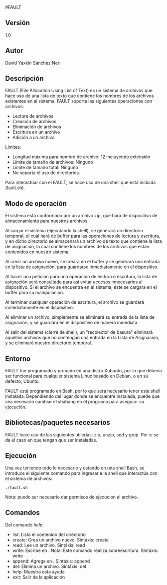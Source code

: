 #FAULT

## Versión
1.0

## Autor
David Yaxkin Sánchez Neri

## Descripción
FAULT (File Allocation Using List of Text) es un sistema de archivos que hace uso de una lista de texto que contiene los nombres de los archivos existentes en el sistema. FAULT soporta las siguientes operaciones con archivos:
* Lectura de archivos
* Creación de archivos
* Eliminación de archivos
* Escritura en un archivo
* Adición a un archivo

Límites:
* Longitud máxima para nombre de archivo: 12 incluyendo extensión
* Límite de tamaño de archivos: Ninguno
* Límite de tamaño total: Ninguno
* No soporta el uso de directorios.

Para interactuar con el FAULT, se hace uso de una shell que está incluida (fault.sh).

## Modo de operación
El sistema está conformado por un archivo zip, que hará de dispositivo de almacenamiento para nuestros archivos.

Al cargar el sistema (ejecutando la shell), se generará un directorio temporal, el cual hará de buffer para las operaciones de lectura y escritura, y en dicho directorio se almacenará un archivo de texto que contiene la lista de asignación, la cual contiene los nombres de los archivos que están contenidos en nuestro sistema. 

Al crear un archivo nuevo, se creara en el buffer y se generará una entrada en la lista de asignación, para guardarse inmediatamente en el dispositivo.

Al hacer una petición para una operación de lectura o escritura, la lista de asignación será consultada para así evitar accesos innecesarios al dispositivo. Si el archivo se encuentra en el sistema, éste se cargara en el buffer para su manipulación.

Al terminar cualquier operación de escritura, el archivo se guardará inmediatamente en el dispositivo.

Al eliminar un archivo, simplemente se eliminará su entrada de la lista de asignación, y se guardará en el dispositivo de manera inmediata.

Al salir del sistema (cierre de shell), un "recolector de basura" eliminará aquellos archivos que no contengan una entrada en la Lista de Asignación, y se eliminará nuestro directorio temporal.


## Entorno
FAULT fue programado y probado en una distro Xubuntu, por lo que debería ser funcional para cualquier sistema Linux basado en Debian, o en su defecto, Ubuntu.

FAULT está programado en Bash, por lo que será necesario tener esta shell instalada. Dependiendo del lugar donde se encuentre instalada, puede que sea necesario cambiar el shabang en el programa para asegurar su ejecución.

## Bibliotecas/paquetes necesarios
FAULT hace uso de las siguientes utilerías: zip, unzip, sed y grep. Por si se da el caso en que tengan que ser instaladas.

## Ejecución
Una vez teniendo todo lo necesario y estando en una shell Bash, se introduce el siguiente comando para ingresar a la shell que interactúa con el sistema de archivos:

`./fault.sh`

Nota: puede ser necesario dar permisos de ejecucion al archivo.

## Comandos
Del comando *help*:
* list:	Lista el contenido del directorio
* create: Crea un archivo nuevo. Sintáxis: create <archivo>
* read:	Lee un archivo. Sintáxis: read <archivo>
* write: Escribe <cadena> en <archivo>.	Nota: Este comando realiza sobreescritura. Sintáxis: write <archivo>
* append: Agrega <cadena> en <archivo>.	Sintáxis: append <archivo>
* del: Elimina un archivo. Sintáxis: del <archivo>
* help:	Muestra esta ayuda
* exit: Salir de la aplicación

